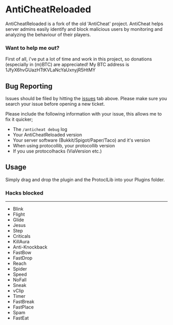 AntiCheatReloaded
=============
AntiCheatReloaded is a fork of the old 'AntiCheat' project.
AntiCheat helps server admins easily identify and block malicious users by monitoring and analyzing the behaviour of their players.

### Want to help me out?
First of all, i've put a lot of time and work in this project, so donations (especially in (m)BTC) are appreciated!
My BTC address is 1JfyX6hvGUazHTtKVLaNcYaUxnyjR5HtMY

Bug Reporting
------------

Issues should be filed by hitting the [issues](https://github.com/Rammelkast/AntiCheatReloaded/issues?state=open) tab above. Please make sure you search your issue before opening a new ticket.

Please include the following information with your issue, this allows me to fix it quicker;
* The `/anticheat debug` log
* Your AntiCheatReloaded version
* Your server software (Bukkit/Spigot/Paper/Taco) and it's version
* When using protocollib, your protocollib version
* If you use protocolhacks (ViaVersion etc.)

Usage
-------
Simply drag and drop the plugin and the ProtoclLib into your Plugins folder.

### Hacks blocked
-------
* Blink
* Flight
* Glide
* Jesus
* Step
* Criticals
* KillAura
* Anti-Knockback
* FastBow
* FastDrop
* Reach
* Spider
* Speed
* NoFall
* Sneak
* vClip
* Timer
* FastBreak
* FastPlace
* Spam
* FastEat
